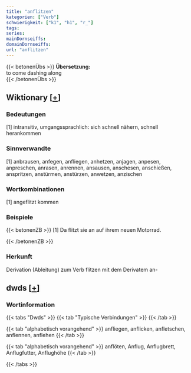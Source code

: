```yaml
---
title: "anflitzen"
kategorien: ["Verb"]
schwierigkeit: ["k1", "h1", "r_"]
tags:
series:
mainDornseiffs:
domainDornseiffs:
url: "anflitzen"
---
```


{{< betonenÜbs >}}
**Übersetzung:**  
to come dashing along  
{{< /betonenÜbs >}}

## Wiktionary [[+](https://de.wiktionary.org/wiki/anflitzen)]

### Bedeutungen
[1] intransitiv, umgangssprachlich: sich schnell nähern, schnell herankommen  

### Sinnverwandte
[1] anbrausen, anfegen, anfliegen, anhetzen, anjagen, anpesen, anpreschen, anrasen, anrennen, ansausen, anschesen, anschießen, anspritzen, anstürmen, anstürzen, anwetzen, anzischen  

### Wortkombinationen
[1] angeflitzt kommen  

### Beispiele
{{< betonenZB >}}
[1] Da flitzt sie an auf ihrem neuen Motorrad.  

{{< /betonenZB >}}
### Herkunft
Derivation (Ableitung) zum Verb flitzen mit dem Derivatem an-  



## dwds [[+](https://www.dwds.de/wb/anflitzen)]

### Wortinformation
{{< tabs "Dwds" >}}
{{< tab "Typische Verbindungen" >}}
{{< /tab >}}

{{< tab "alphabetisch vorangehend" >}}
anfliegen, anflicken, anfletschen, anflennen, anflehen
{{< /tab >}}

{{< tab "alphabetisch vorangehend" >}}
anflöten, Anflug, Anflugbrett, Anflugfutter, Anflughöhe
{{< /tab >}}

{{< /tabs >}}

